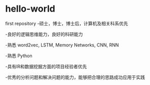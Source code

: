 # hello-world
first repository
-硕士，博士，博士后，计算机及相关科系优先

-良好的逻辑思维能力，良好的科研能力

-熟悉 word2vec, LSTM, Memory Networks, CNN, RNN

-熟悉 Python

-具有IR和数据挖掘方面的项目经验者优先

-优秀的分析问题和解决问题的能力，能够把合理的思路成功应用于实践
